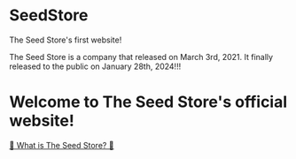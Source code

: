 # SeedStore
The Seed Store's first website!

The Seed Store is a company that released on March 3rd, 2021. It finally released to the public on January 28th, 2024!!!
# Welcome to The Seed Store's official website!

[🌱 What is The Seed Store? 🌱](README.md)
